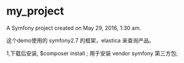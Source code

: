 my_project
==========

A Symfony project created on May 29, 2016, 1:30 am.

这个demo使用的 symfony2.7 的框架，elastica 来查询产品。

1,下载后安装, $composer install ; 用于安装 vendor symfony 第三方包;
